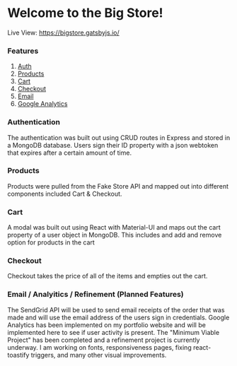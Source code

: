 # Welcome to the Big Store!

Live View: <a>https://bigstore.gatsbyjs.io/</a>

### Features

1. <a href="/auth">Auth</a>
2. <a href="/products">Products</a>
3. <a href="/cart">Cart</a>
4. <a href="/checkout">Checkout</a>
5. <a href="/email">Email</a>
6. <a href="/email">Google Analytics</a>

### Authentication

The authentication was built out using CRUD routes in Express and stored in a MongoDB database. Users sign their ID property with a json webtoken that expires after a certain amount of time.

### Products

Products were pulled from the Fake Store API and mapped out into different components included Cart & Checkout.

### Cart

A modal was built out using React with Material-UI and maps out the cart property of a user object in MongoDB. This includes and add and remove option for products in the cart

### Checkout

Checkout takes the price of all of the items and empties out the cart.

### Email / Analyitics / Refinement (Planned Features)

The SendGrid API will be used to send email receipts of the order that was made and will use the email address of the users sign in credentials. Google Analytics has been implemented on my portfolio website and will be implemented here to see if user activity is present. The "Minimum Viable Project" has been completed and a refinement project is currently underway. I am working on fonts, responsiveness pages, fixing react-toastify triggers, and many other visual improvements.
